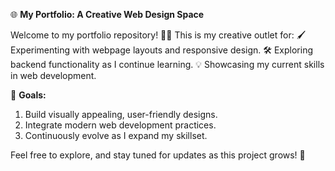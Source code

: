 🌐 **My Portfolio: A Creative Web Design Space**

Welcome to my portfolio repository! 🎨✨ This is my creative outlet for:
🖌️ Experimenting with webpage layouts and responsive design.
🛠️ Exploring backend functionality as I continue learning.
💡 Showcasing my current skills in web development.

🎯 **Goals:**
1. Build visually appealing, user-friendly designs.
2. Integrate modern web development practices.
3. Continuously evolve as I expand my skillset.

Feel free to explore, and stay tuned for updates as this project grows! 🚀
